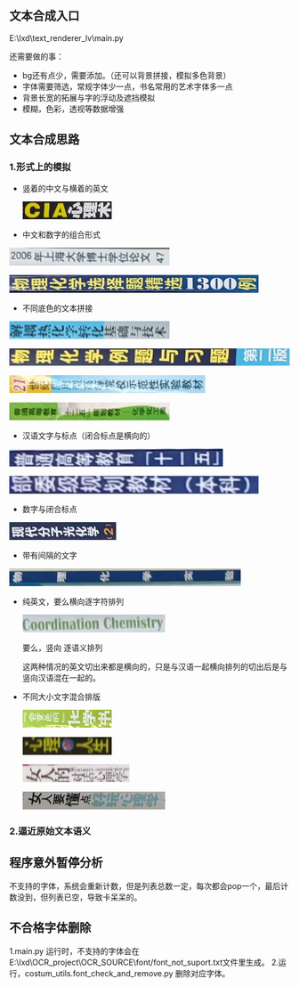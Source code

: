 ## 文本合成入口

E:\lxd\text_renderer_lv\main.py

还需要做的事：
* bg还有点少，需要添加。（还可以背景拼接，模拟多色背景）
* 字体需要筛选，常规字体少一点，书名常用的艺术字体多一点
* 背景长宽的拓展与字的浮动及遮挡模拟
* 模糊，色彩，透视等数据增强


## 文本合成思路

### 1.形式上的模拟

* 竖着的中文与横着的英文

  ![bookseg_0430_183237_11_IMG20220430161927_00008](readme_lv.assets/bookseg_0430_183237_11_IMG20220430161927_00008.jpg)

  

* 中文和数字的组合形式

![bookseg_0427_185462_IMG_20220426_131153(1)_00022](readme_lv.assets/bookseg_0427_185462_IMG_20220426_131153(1)_00022.jpg)

![bookseg_0427_185462_IMG_20220426_131231(1)_00024](readme_lv.assets/bookseg_0427_185462_IMG_20220426_131231(1)_00024.jpg)

* 不同底色的文本拼接

![bookseg_0427_185462_IMG_20220426_131037_00005](readme_lv.assets/bookseg_0427_185462_IMG_20220426_131037_00005.jpg)

![bookseg_0427_185462_IMG_20220426_131055_00035](readme_lv.assets/bookseg_0427_185462_IMG_20220426_131055_00035.jpg)

![bookseg_0427_185462_IMG_20220426_131103_00026](readme_lv.assets/bookseg_0427_185462_IMG_20220426_131103_00026.jpg)

![bookseg_0427_185462_IMG_20220426_131116(1)_00053](readme_lv.assets/bookseg_0427_185462_IMG_20220426_131116(1)_00053.jpg)

* 汉语文字与标点（闭合标点是横向的）

![bookseg_0427_185462_IMG_20220426_131108_00078](readme_lv.assets/bookseg_0427_185462_IMG_20220426_131108_00078.jpg)

![bookseg_0427_185462_IMG_20220426_131108_00079](readme_lv.assets/bookseg_0427_185462_IMG_20220426_131108_00079.jpg)

* 数字与闭合标点

![bookseg_0427_185462_IMG_20220426_131128(1)_00019](readme_lv.assets/bookseg_0427_185462_IMG_20220426_131128(1)_00019.jpg)

* 带有间隔的文字

![bookseg_0427_185462_IMG_20220426_131116(1)_00001](readme_lv.assets/bookseg_0427_185462_IMG_20220426_131116(1)_00001.jpg)



* 纯英文，要么横向逐字符排列

  ![bookseg_0427_185462_IMG_20220426_131027_00027](readme_lv.assets/bookseg_0427_185462_IMG_20220426_131027_00027.jpg)

  要么，竖向 逐语义排列

  这两种情况的英文切出来都是横向的，只是与汉语一起横向排列的切出后是与竖向汉语混在一起的。

* 不同大小文字混合排版

  ![bookseg_0427_185462_IMG_20220426_131221(1)_00020](readme_lv.assets/bookseg_0427_185462_IMG_20220426_131221(1)_00020.jpg)

  ![bookseg_0430_183237_11_IMG20220430161904_00001](readme_lv.assets/bookseg_0430_183237_11_IMG20220430161904_00001.jpg)

  ![bookseg_0430_183237_11_IMG20220430161910_00006](readme_lv.assets/bookseg_0430_183237_11_IMG20220430161910_00006.jpg)

  ![bookseg_0430_183237_11_IMG20220430161931_00000](readme_lv.assets/bookseg_0430_183237_11_IMG20220430161931_00000.jpg)

### 2.逼近原始文本语义

## 程序意外暂停分析
不支持的字体，系统会重新计数，但是列表总数一定，每次都会pop一个，最后计数没到，但列表已空，导致卡呆呆的。

## 不合格字体删除
1.main.py 运行时，不支持的字体会在E:\lxd\OCR_project\OCR_SOURCE\font/font_not_suport.txt文件里生成。
2.运行，costum_utils.font_check_and_remove.py 删除对应字体。
